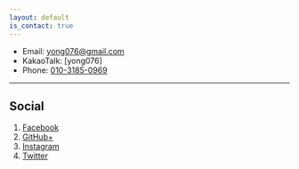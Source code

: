 ```yaml
---
layout: default
is_contact: true
---
```


* Email: [yong076@gmail.com](yong076@gmail.com)
* KakaoTalk: [yong076]
* Phone: [010-3185-0969](tel:010-3185-0969)

---

## Social
1. [Facebook](#https://www.facebook.com/yong076)
2. [GitHub+](#https://github.com/yong076)
3. [Instagram](#https://www.instagram.com/yong076/)
4. [Twitter](#https://twitter.com/@yong076)
